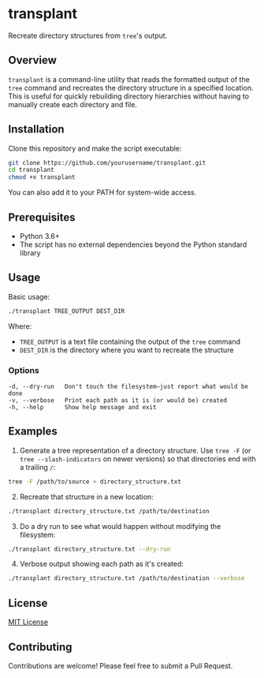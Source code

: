 # transplant

Recreate directory structures from `tree`'s output.

## Overview

`transplant` is a command-line utility that reads the formatted output of the `tree` command and recreates the directory structure in a specified location. This is useful for quickly rebuilding directory hierarchies without having to manually create each directory and file.

## Installation

Clone this repository and make the script executable:

```bash
git clone https://github.com/yourusername/transplant.git
cd transplant
chmod +x transplant
```

You can also add it to your PATH for system-wide access.

## Prerequisites

- Python 3.6+
- The script has no external dependencies beyond the Python standard library

## Usage

Basic usage:

```bash
./transplant TREE_OUTPUT DEST_DIR
```

Where:
- `TREE_OUTPUT` is a text file containing the output of the `tree` command
- `DEST_DIR` is the directory where you want to recreate the structure

### Options

```
-d, --dry-run   Don't touch the filesystem—just report what would be done
-v, --verbose   Print each path as it is (or would be) created
-h, --help      Show help message and exit
```

## Examples

1. Generate a tree representation of a directory structure. Use `tree -F` (or
   `tree --slash-indicators` on newer versions) so that directories end with a
   trailing `/`:

```bash
tree -F /path/to/source > directory_structure.txt
```

2. Recreate that structure in a new location:

```bash
./transplant directory_structure.txt /path/to/destination
```

3. Do a dry run to see what would happen without modifying the filesystem:

```bash
./transplant directory_structure.txt --dry-run
```

4. Verbose output showing each path as it's created:

```bash
./transplant directory_structure.txt /path/to/destination --verbose
```

## License

[MIT License](LICENSE)

## Contributing

Contributions are welcome! Please feel free to submit a Pull Request.
